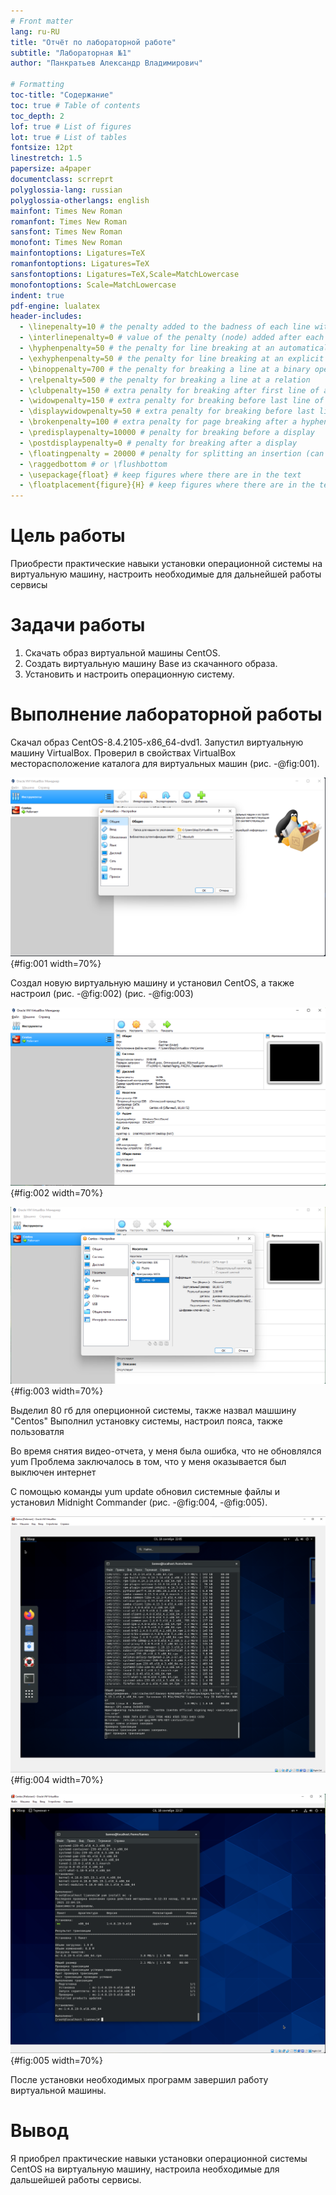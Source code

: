 ```yaml
---
# Front matter
lang: ru-RU
title: "Отчёт по лабораторной работе"
subtitle: "Лабораторная №1"
author: "Панкратьев Александр Владимирович"

# Formatting
toc-title: "Содержание"
toc: true # Table of contents
toc_depth: 2
lof: true # List of figures
lot: true # List of tables
fontsize: 12pt
linestretch: 1.5
papersize: a4paper
documentclass: scrreprt
polyglossia-lang: russian
polyglossia-otherlangs: english
mainfont: Times New Roman
romanfont: Times New Roman
sansfont: Times New Roman
monofont: Times New Roman
mainfontoptions: Ligatures=TeX
romanfontoptions: Ligatures=TeX
sansfontoptions: Ligatures=TeX,Scale=MatchLowercase
monofontoptions: Scale=MatchLowercase
indent: true
pdf-engine: lualatex
header-includes:
  - \linepenalty=10 # the penalty added to the badness of each line within a paragraph (no associated penalty node) Increasing the value makes tex try to have fewer lines in the paragraph.
  - \interlinepenalty=0 # value of the penalty (node) added after each line of a paragraph.
  - \hyphenpenalty=50 # the penalty for line breaking at an automatically inserted hyphen
  - \exhyphenpenalty=50 # the penalty for line breaking at an explicit hyphen
  - \binoppenalty=700 # the penalty for breaking a line at a binary operator
  - \relpenalty=500 # the penalty for breaking a line at a relation
  - \clubpenalty=150 # extra penalty for breaking after first line of a paragraph
  - \widowpenalty=150 # extra penalty for breaking before last line of a paragraph
  - \displaywidowpenalty=50 # extra penalty for breaking before last line before a display math
  - \brokenpenalty=100 # extra penalty for page breaking after a hyphenated line
  - \predisplaypenalty=10000 # penalty for breaking before a display
  - \postdisplaypenalty=0 # penalty for breaking after a display
  - \floatingpenalty = 20000 # penalty for splitting an insertion (can only be split footnote in standard LaTeX)
  - \raggedbottom # or \flushbottom
  - \usepackage{float} # keep figures where there are in the text
  - \floatplacement{figure}{H} # keep figures where there are in the text
---
```


# Цель работы

Приобрести практические навыки установки операционной системы на виртуальную машину, настроить необходимые для дальнейшей работы сервисы


# Задачи работы

1. Скачать образ виртуальной машины CentOS.
2. Создать виртуальную машину Base из скачанного образа.
3. Установить и настроить операционную систему.

# Выполнение лабораторной работы

Скачал образ CentOS-8.4.2105-x86_64-dvd1.
Запустил виртуальную машину VirtualBox. Проверил в свойствах VirtualBox месторасположение каталога для 
виртуальных машин (рис. -@fig:001).

![Окно настроек VirtualBox](image/01.png){#fig:001 width=70%}

Создал новую виртуальную машину и установил CentOS, а также настроил (рис. -@fig:002) (рис. -@fig:003)

![Окно виртуальной машины](image/02.png){#fig:002 width=70%}

![Окно носителя](image/03.png){#fig:003 width=70%}

Выделил 80 гб для оперционной системы, также назвал машшину "Centos"
Выполнил установку системы, настроил пояса, также пользоватля

Во время снятия видео-отчета, у меня была ошибка, что не обновлялся yum
Проблема заключалось в том, что у меня оказывается был выключен интернет

С помощью команды yum update обновил системные файлы и установил Midnight Commander (рис. -@fig:004, -@fig:005).

![Обновление yum](image/04.png){#fig:004 width=70%} 

![Установка mc](image/05.png){#fig:005 width=70%} 

После установки необходимых программ завершил работу виртуальной машины. 

# Вывод

Я приобрел практические навыки установки операционной системы CentOS на виртуальную машину, настроила необходимые для дальшейшей работы сервисы.